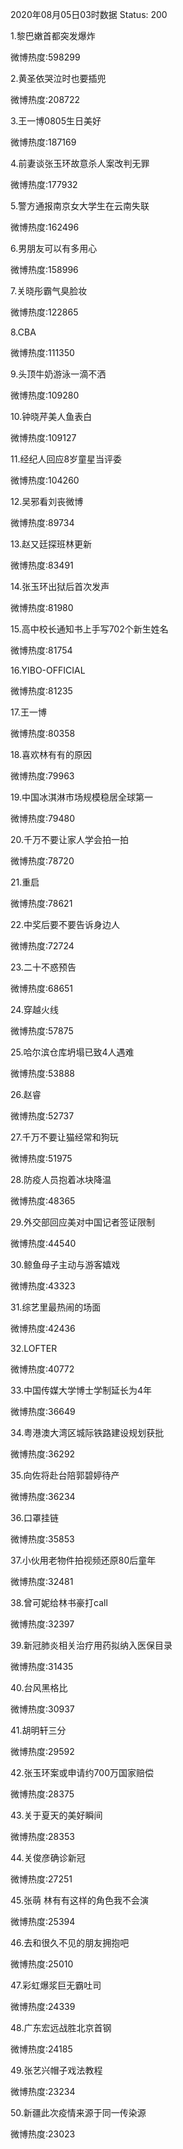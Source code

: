 2020年08月05日03时数据
Status: 200

1.黎巴嫩首都突发爆炸

微博热度:598299

2.黄圣依哭泣时也要插兜

微博热度:208722

3.王一博0805生日美好

微博热度:187169

4.前妻谈张玉环故意杀人案改判无罪

微博热度:177932

5.警方通报南京女大学生在云南失联

微博热度:162496

6.男朋友可以有多用心

微博热度:158996

7.关晓彤霸气臭脸妆

微博热度:122865

8.CBA

微博热度:111350

9.头顶牛奶游泳一滴不洒

微博热度:109280

10.钟晓芹美人鱼表白

微博热度:109127

11.经纪人回应8岁童星当评委

微博热度:104260

12.吴邪看刘丧微博

微博热度:89734

13.赵又廷探班林更新

微博热度:83491

14.张玉环出狱后首次发声

微博热度:81980

15.高中校长通知书上手写702个新生姓名

微博热度:81754

16.YIBO-OFFICIAL

微博热度:81235

17.王一博

微博热度:80358

18.喜欢林有有的原因

微博热度:79963

19.中国冰淇淋市场规模稳居全球第一

微博热度:79480

20.千万不要让家人学会拍一拍

微博热度:78720

21.重启

微博热度:78621

22.中奖后要不要告诉身边人

微博热度:72724

23.二十不惑预告

微博热度:68651

24.穿越火线

微博热度:57875

25.哈尔滨仓库坍塌已致4人遇难

微博热度:53888

26.赵睿

微博热度:52737

27.千万不要让猫经常和狗玩

微博热度:51975

28.防疫人员抱着冰块降温

微博热度:48365

29.外交部回应美对中国记者签证限制

微博热度:44540

30.鲸鱼母子主动与游客嬉戏

微博热度:43323

31.综艺里最热闹的场面

微博热度:42436

32.LOFTER

微博热度:40772

33.中国传媒大学博士学制延长为4年

微博热度:36649

34.粤港澳大湾区城际铁路建设规划获批

微博热度:36292

35.向佐将赴台陪郭碧婷待产

微博热度:36234

36.口罩挂链

微博热度:35853

37.小伙用老物件拍视频还原80后童年

微博热度:32481

38.曾可妮给林书豪打call

微博热度:32397

39.新冠肺炎相关治疗用药拟纳入医保目录

微博热度:31435

40.台风黑格比

微博热度:30937

41.胡明轩三分

微博热度:29592

42.张玉环案或申请约700万国家赔偿

微博热度:28375

43.关于夏天的美好瞬间

微博热度:28353

44.关俊彦确诊新冠

微博热度:27251

45.张萌 林有有这样的角色我不会演

微博热度:25394

46.去和很久不见的朋友拥抱吧

微博热度:25010

47.彩虹爆浆巨无霸吐司

微博热度:24339

48.广东宏远战胜北京首钢

微博热度:24185

49.张艺兴帽子戏法教程

微博热度:23234

50.新疆此次疫情来源于同一传染源

微博热度:23023

